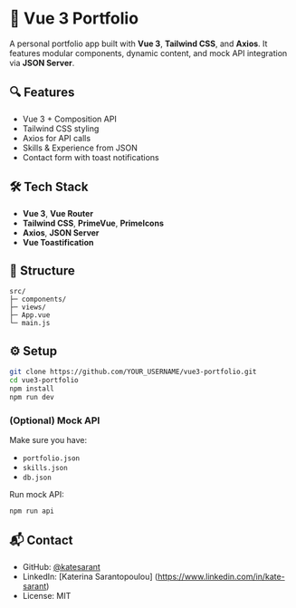 # 🚀 Vue 3 Portfolio

A personal portfolio app built with **Vue 3**, **Tailwind CSS**, and **Axios**. It features modular components, dynamic content, and mock API integration via **JSON Server**.

## 🔍 Features
- Vue 3 + Composition API
- Tailwind CSS styling
- Axios for API calls
- Skills & Experience from JSON
- Contact form with toast notifications

## 🛠 Tech Stack
- **Vue 3**, **Vue Router**
- **Tailwind CSS**, **PrimeVue**, **PrimeIcons**
- **Axios**, **JSON Server**
- **Vue Toastification**

## 📁 Structure
```
src/
├─ components/
├─ views/
├─ App.vue
└─ main.js
```

## ⚙️ Setup

```bash
git clone https://github.com/YOUR_USERNAME/vue3-portfolio.git
cd vue3-portfolio
npm install
npm run dev
```

### (Optional) Mock API
Make sure you have:
- `portfolio.json`
- `skills.json`
- `db.json`

Run mock API:

```bash
npm run api
```

## 📬 Contact
- GitHub: [@katesarant](https://github.com/katesarant)
- LinkedIn: [Katerina Sarantopoulou] (https://www.linkedin.com/in/kate-sarant)
- License: MIT
